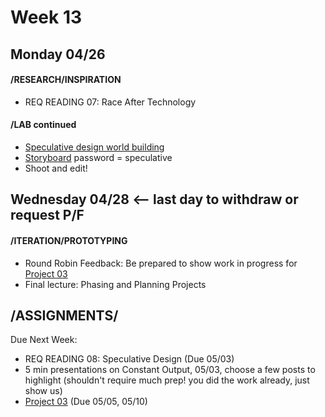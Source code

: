 # Week 13
## Monday 04/26 

#### /RESEARCH/INSPIRATION

* REQ READING 07: Race After Technology 

#### /LAB continued 

* [Speculative design world building](https://docs.google.com/document/d/1a8WdFovmB8ONxMZkmC-SiO_y999h7VncJWHa5ciCg0Y/edit?usp=sharing) 
* [Storyboard](https://miro.com/app/board/o9J_lJf8wTg=/) password = speculative 
* Shoot and edit! 


## Wednesday 04/28 <-- last day to withdraw or request P/F

#### /ITERATION/PROTOTYPING

* Round Robin Feedback: Be prepared to show work in progress for [Project 03](Project3_Seatbelts.md)
* Final lecture: Phasing and Planning Projects 

## /ASSIGNMENTS/

Due Next Week:
* REQ READING 08: Speculative Design (Due 05/03)
* 5 min presentations on Constant Output, 05/03, choose a few posts to highlight (shouldn't require much prep! you did the work already, just show us) 
* [Project 03](Project3_Seatbelts.md) (Due 05/05, 05/10)
